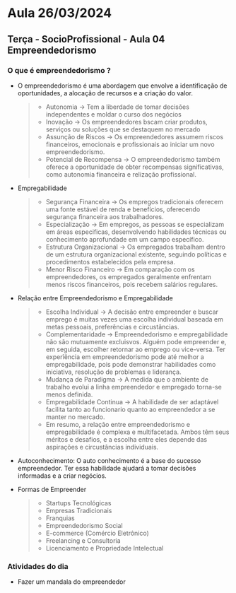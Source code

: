 # Aula 26/03/2024

## Terça - SocioProfissional - Aula 04 Empreendedorismo

### O que é empreendedorismo ?

- O empreendedorismo é uma abordagem que envolve a identificação de oportunidades, a alocação de recursos e a criação do valor.
    > - Autonomia -> Tem a liberdade de tomar decisões independentes e moldar o curso dos negócios
    > - Inovação -> Os empreendedores bscam criar produtos, serviços ou soluções que se destaquem no mercado
    > - Assunção de Riscos -> Os empreendedores assumem riscos financeiros, emocionais e profissionais ao iniciar um novo empreendedorismo.
    > - Potencial de Recompensa -> O empreendedorismo também oferece a oportunidade de obter recompensas significativas, como autonomia financeira e relização profissional.

- Empregabilidade
    > - Segurança Financeira -> Os empregos tradicionais oferecem uma fonte estável de renda e benefícios, oferecendo segurança financeira aos trabalhadores.
    > - Especialização -> Em empregos, as pessoas se especializam em áreas especificas, desenvolvendo habilidades técnicas ou conhecimento aprofundade em um campo específico.
    > - Estrutura Organizacional -> Os empregados trabalham dentro de um estrutura organizacional existente, seguindo políticas e procedimentos estabelecidos pela empresa.
    > - Menor Risco Financeiro -> Em comparação com os empreendedores, os empregados geralmente enfrentam menos riscos financeiros, pois recebem salários regulares.

- Relação entre Empreendedorismo e Empregabilidade
    > - Escolha Individual -> A decisão entre empreender e buscar emprego é muitas vezes uma escolha individual baseada em metas pessoais, preferências e circustâncias.
    > - Complementaridade -> Empreendedorismo e empregabilidade não são mutuamente excluisvos. Alguém pode empreender e, em seguida, escolher retornar ao emprego ou vice-versa. Ter experîência em empreendedorismo pode até melhor a empregabilidade, pois pode demonstrar habilidades como iniciativa, resolução de problemas e liderança.
    > - Mudança de Paradigma -> A medida que o ambiente de trabalho evolui a linha empreendedor e empregado torna-se menos definida.
    > - Empregabilidade Continua -> A habilidade de ser adaptável facilita tanto ao funcionario quanto ao empreendedor a se manter no mercado.
    >- Em resumo, a relação entre empreendedorismo e empregabilidade é complexa e multifacetada. Ambos têm seus méritos e desafios, e a escolha entre eles depende das aspirações e circustâncias individuais.

- Autoconhecimento: O auto conhecimento é a base do sucesso empreendedor. Ter essa habilidade ajudará a tomar decisões informadas e a criar negócios.

- Formas de Empreender
    > - Startups Tecnológicas 
    > - Empresas Tradicionais
    > - Franquias
    > - Empreendedorismo Social
    > - E-commerce (Comércio Eletrônico)
    > - Freelancing e Consultoria
    > - Licenciamento e Propriedade Intelectual



### Atividades do dia

- Fazer um mandala do empreendedor